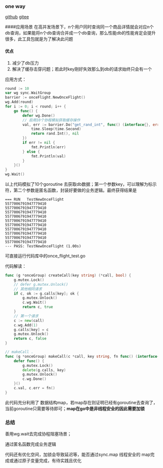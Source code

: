 ### **one way**

[github](https://github.com/yino/once-flight) [gitee](https://gitee.com/sun17ya/once-flight)

####应用场景
在高并发场景下，n个用户同时查询同一个商品详情就会对应n个db查询，如果能将n个db查询合并成一个db查询，那么性能db的性能肯定会提升很多，此工具包就是为了解决此问题

#### 优点
1. 减少了db压力
2. 解决了缓存击穿问题；若此时key刚好失效那么到db的请求始终只会有一个

应用方式：
```go
round := 10
var wg sync.WaitGroup
barrier := onceFlight.NewOnceFlight()
wg.Add(round)
for i := 0; i < round; i++ {
    go func() {
        defer wg.Done()
        // 启用10个协程模拟获取缓存操作
        val, err := barrier.Do("get_rand_int", func() (interface{}, error) {
            time.Sleep(time.Second)
            return rand.Int(), nil
        })
        if err != nil {
            fmt.Println(err)
        } else {
            fmt.Println(val)
        }
    }()
}
wg.Wait()
```
以上代码模拟了10个goroutine 去获取db数据；第一个参数key，可以理解为标示符，第二个参数是匿名函数，封装好要做的业务逻辑。最终获得结果是
```text
=== RUN   TestNewOnceFlight
5577006791947779410
5577006791947779410
5577006791947779410
5577006791947779410
5577006791947779410
5577006791947779410
5577006791947779410
5577006791947779410
5577006791947779410
5577006791947779410
--- PASS: TestNewOnceFlight (1.00s)
```
可直接运行代码库中的once_flight_test.go

代码解读：
```go
func (g *onceGroup) createCall(key string) (*call, bool) {
	g.mutex.Lock()
	// defer g.mutex.Unlock()
	// 其他相同请求
	if c, ok := g.calls[key]; ok {
		g.mutex.Unlock()
		c.wg.Wait()
		return c, true
	}
	// 第一个请求
	c := new(call)
	c.wg.Add(1)
	g.calls[key] = c
	g.mutex.Unlock()
	return c, false
}

// makeCall .
func (g *onceGroup) makeCall(c *call, key string, fn func() (interface{}, error)) {
	defer func() {
		g.mutex.Lock()
		delete(g.calls, key)
		g.mutex.Unlock()
		c.wg.Done()
	}()
	c.val, c.err = fn()
}
```
此代码充分利用了 数据结构map，若map存在则证明已经有goroutine去查询了，当前goroutine只需要等待即可；**map在go中是非线程安全的因此需要加锁**


### 总结
善用wg.wait去完成协程阻塞场景；

通过匿名函数完成业务逻辑

代码还有优化空间，加锁会导致延迟等，能否通过sync.map 线程安全的 map完成或通过原子变量完成，有待实践且优化
